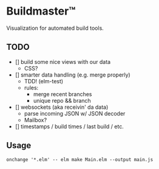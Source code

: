 # Buildmaster™

Visualization for automated build tools.

## TODO

- [] build some nice views with our data
    - CSS?
- [] smarter data handling (e.g. merge properly)
    - TDD! (elm-test)
    - rules:
        - merge recent branches
        - unique repo && branch
- [] websockets (aka receivin' da data)
    - parse incoming JSON w/ JSON decoder
    - Mailbox?
- [] timestamps / build times / last build / etc.

## Usage

```
onchange '*.elm' -- elm make Main.elm --output main.js
```

